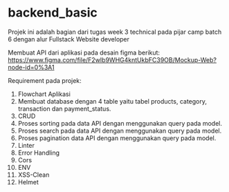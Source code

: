 # backend_basic

Projek ini adalah bagian dari tugas week 3 technical pada pijar camp batch 6 dengan alur Fullstack Website developer

Membuat API dari aplikasi pada desain figma berikut:
https://www.figma.com/file/F2wIb9WHG4kntUkbFC39OB/Mockup-Web?node-id=0%3A1

Requirement pada projek:

1. Flowchart Aplikasi
2. Membuat database dengan 4 table yaitu tabel products, category, transaction dan payment_status.
3. CRUD
4. Proses sorting pada data API dengan menggunakan query pada model.
5. Proses search pada data API dengan menggunakan query pada model.
6. Proses pagination data API dengan menggunakan query pada model.
7. Linter
8. Error Handling
9. Cors
10. ENV
11. XSS-Clean
12. Helmet
